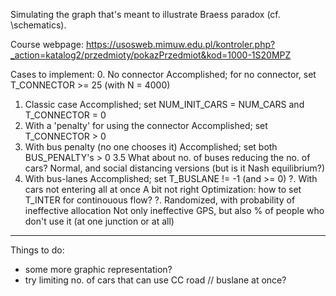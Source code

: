 Simulating the graph that's meant to illustrate Braess paradox (cf. \\schematics).

Course webpage: https://usosweb.mimuw.edu.pl/kontroler.php?_action=katalog2/przedmioty/pokazPrzedmiot&kod=1000-1S20MPZ

Cases to implement:
  0. No connector
    Accomplished; for no connector, set T_CONNECTOR >= 25 (with N = 4000)
  1. Classic case
    Accomplished; set NUM_INIT_CARS = NUM_CARS and T_CONNECTOR = 0
  2. With a 'penalty' for using the connector
    Accomplished; set T_CONNECTOR > 0
  3. With bus penalty (no one chooses it)
    Accomplished; set both BUS_PENALTY's > 0
  3.5 What about no. of buses reducing the no. of cars?
    Normal, and social distancing versions (but is it Nash equilibrium?)
  4. With bus-lanes
    Accomplished; set T_BUSLANE != -1 (and >= 0)
  ?. With cars not entering all at once
    A bit not right
    Optimization: how to set T_INTER for continouous flow?
  ?. Randomized, with probability of ineffective allocation
    Not only ineffective GPS, but also % of people who don't use it (at one junction or at all)
  -------------------------------------------------
Things to do:
  - some more graphic representation?
  - try limiting no. of cars that can use CC road // buslane at once?
